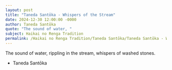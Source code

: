 ```yaml
---
layout: post
title: "Taneda Santōka - Whispers of the Stream"
date: 2024-12-30 12:00:00 -0000
author: Taneda Santōka
quote: "The sound of water, "
subject: Haikai no Renga Tradition
permalink: /Haikai no Renga Tradition/Taneda Santōka/Taneda Santōka - Whispers of the Stream
---
```


The sound of water, 
    rippling in the stream, 
    whispers of washed stones.

- Taneda Santōka
